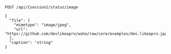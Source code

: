 ```http request
POST /api/{session}/status/image
```
```jsonc { title="Body" }
{
  "file": {
    "mimetype": "image/jpeg",
    "url": "https://github.com/devlikeapro/waha/raw/core/examples/dev.likeapro.jpg"
  },
  "caption": "string"
}
```